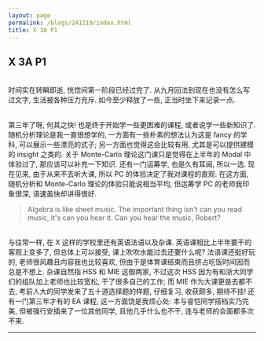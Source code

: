 ```yaml
---
layout: page
permalink: /blogs/241219/index.html
title: X 3A P1
---
```


## X 3A P1

<br>时间实在转瞬即逝, 恍惚间第一阶段已经过完了. 从九月回法到现在也没有怎么写过文字, 生活被各种压力充斥. 如今至少释放了一些, 正当时坐下来记录一点.

<br>第三年了呀, 何其之快! 也是终于开始学一些更困难的课程, 或者说学一些新知识了. 随机分析理论是我一直很想学的, 一方面有一些朴素的想法认为这是 fancy 的学科, 可以展示一些漂亮的式子; 另一方面也觉得这会比较有用, 尤其是可以提供建模的 insight 之类的. 关于 Monte-Carlo 理论这门课只是觉得在上半年的 Modal 中体验过了, 那应该可以补充一下知识. 还有一门运筹学, 也是久有耳闻, 所以一选. 现在见来, 由于从来不去听大课, 所以 PC 的体验决定了我对课程的直观. 在这方面, 随机分析和 Monte-Carlo 理论的体验只能说相当平均, 但运筹学 PC 的老师我印象很深, 语速虽快却讲得很好.

> Algebra is like sheet music. The important thing isn't can you read music, it's can you hear it. Can you hear the music, Robert?

<br> 与往常一样, 在 X 这样的学校里还有英语法语以及杂课. 英语课相比上半年要干的客观上变多了, 但总体上可以接受, 课上吹吹水能过去还要什么呢? 法语课还挺好玩的, 老师很风趣且内容我也比较喜欢, 但由于是体育课结束而且挤占吃饭时间因而总是不想上. 杂课自然指 HSS 和 MIE 这御两家, 不过这次 HSS 因为有和浙大同学们的组队加上老师也比较宽松, 干了很多自己的工作; 而 MIE 作为大课更是去都不去, 考前人大的同学发来了五十道选择题的样题, 仔细复习, 收获颇多, 期待不挂! 还有一门第三年才有的 EA 课程, 这一方面饶是我烦心处: 本与睿恺同学搭档实乃完美, 但被强行安插来了一位其他同学, 且他几乎什么也不干, 连与老师的会面都多次不来.

---
